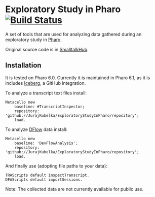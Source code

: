 # Exploratory Study in Pharo [![Build Status](https://travis-ci.org/JurajKubelka/ExploratoryStudyInPharo.svg?branch=master)](https://travis-ci.org/JurajKubelka/ExploratoryStudyInPharo)

A set of tools that are used for analyzing data gathered during an exploratory study in [Pharo](http://pharo.org).

Original source code is in [SmalltalkHub](http://www.smalltalkhub.com/#!/~JurajKubelka/ExploratoryStudyInPharo/).

## Installation 

It is tested on Pharo 6.0.
Currently it is maintained in Pharo 6.1, as it is includes [Iceberg](https://github.com/pharo-vcs/iceberg), a GitHub integration.

To analyze a transcript text files install:

```Smalltalk
Metacello new
    baseline: #TranscriptInspector;
    repository: 'github://JurajKubelka/ExploratoryStudyInPharo/repository';
    load.
```

To analyze [DFlow](http://dflow.inf.usi.ch) data install:

```Smalltalk
Metacello new
	baseline: 'DevFlowAnalysis';
	repository: 'github://JurajKubelka/ExploratoryStudyInPharo/repository';
	load.
```

And finally use (adopting file paths to your data):

```
TRAScripts default inspectTranscript.
DFAScripts default importSessions.
```

Note: The collected data are not currently available for public use.
